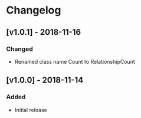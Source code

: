 # Changelog

## [v1.0.1] - 2018-11-16
### Changed
- Renamed class name Count to RelationshipCount

## [v1.0.0] - 2018-11-14
### Added
- Initial release
